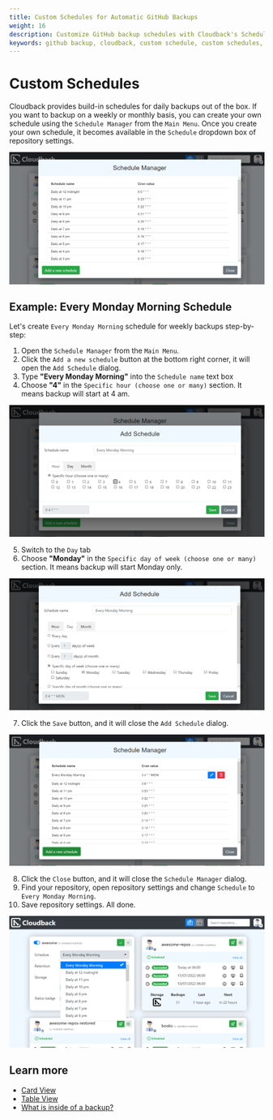 ```yaml
---
title: Custom Schedules for Automatic GitHub Backups
weight: 16
description: Customize GitHub backup schedules with Cloudback's Schedule Manager
keywords: github backup, cloudback, custom schedule, custom schedules, schedule manager, schedule, schedules
---
```


# Custom Schedules

Cloudback provides build-in schedules for daily backups out of the box. If you want to backup on a weekly or monthly basis, you can create your own schedule using the `Schedule Manager` from the `Main Menu`. Once you create your own schedule, it becomes available in the `Schedule` dropdown box of repository settings.

<img src="/static/features/custom-schedule-1.png" alt="Card View"/>

## Example: Every Monday Morning Schedule

Let's create `Every Monday Morning` schedule for weekly backups step-by-step:

1. Open the `Schedule Manager` from the `Main Menu`.
2. Click the `Add a new schedule` button at the bottom right corner, it will open the `Add Schedule` dialog.
3. Type **"Every Monday Morning"** into the `Schedule name` text box
4. Choose **"4"** in the `Specific hour (choose one or many)` section. It means backup will start at 4 am.

<img src="/static/features/custom-schedule-2.png" alt="Card View"/>

5. Switch to the `Day` tab
6. Choose **"Monday"** in the `Specific day of week (choose one or many)` section. It means backup will start Monday only.

<img src="/static/features/custom-schedule-3.png" alt="Card View"/>

7. Click the `Save` button, and it will close the `Add Schedule` dialog.

<img src="/static/features/custom-schedule-4.png" alt="Card View"/>

8. Click the `Close` button, and it will close the `Schedule Manager` dialog.
9. Find your repository, open repository settings and change `Schedule` to `Every Monday Morning`.
10. Save repository settings. All done.

<img src="/static/features/custom-schedule-5.png" alt="Card View"/>

## Learn more

- [Card View](/features/card-view/)
- [Table View](/features/table-view/)
- [What is inside of a backup?](/features/metadata/)
